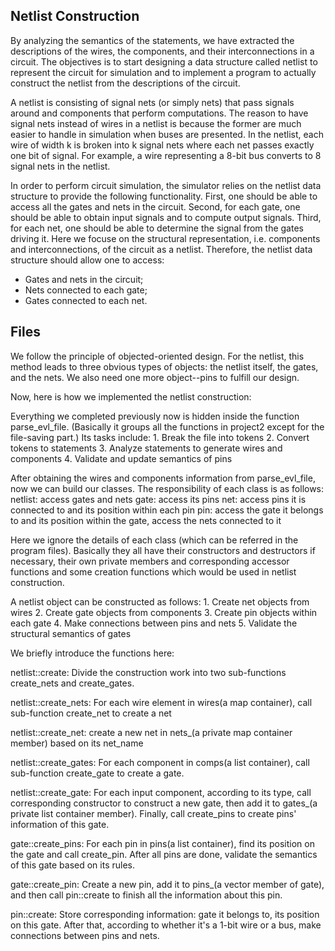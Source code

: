 ## Netlist Construction
By analyzing the semantics of the statements, we have extracted the descriptions of the wires, the components, and their interconnections in a circuit. The objectives is to start designing a data structure called netlist to represent the circuit for simulation and to implement a program to actually construct the netlist from the descriptions of the circuit.

A netlist is consisting of signal nets (or simply nets) that pass signals around and components that perform computations. The reason to have signal nets instead of wires in a netlist is because the former are much easier to handle in simulation when buses are presented. In the netlist, each wire of width k is broken into k signal nets where each net passes exactly one bit of signal. For example, a wire representing a 8-bit bus converts to 8 signal nets in the netlist. 

In order to perform circuit simulation, the simulator relies on the netlist data structure to provide the following functionality. First, one should be able to access all the gates and nets in the circuit. Second, for each gate, one should be able to obtain input signals and to compute output signals. Third, for each net, one should be able to determine the signal from the gates driving it. Here we focuse on the structural representation, i.e. components and interconnections, of the circuit as a netlist. Therefore, the netlist data structure should allow one to access:
* Gates and nets in the circuit;
* Nets connected to each gate;
* Gates connected to each net.

## Files

We follow the principle of objected-oriented design. For the netlist, this method leads to three obvious types of objects: the netlist itself, the gates, and the nets.
We also need one more object--pins to fulfill our design.

Now, here is how we implemented the netlist construction:

Everything we completed previously now is hidden
inside the function parse_evl_file. (Basically it groups all the functions in project2 except for the file-saving part.) Its tasks include:
      1. 	Break the file into tokens
      2. 	Convert tokens to statements
3.	Analyze statements to generate wires and components
4.	Validate and update semantics of pins

After obtaining the wires and components information from parse_evl_file, now we can build our classes. The responsibility of each class is as follows:
	netlist: access gates and nets
	gate: access its pins
	net: access pins it is connected to and its position within each pin
	pin: access the gate it belongs to and its position within the
                  gate, access the nets connected to it

Here we ignore the details of each class (which can be referred in the program files). Basically they all have their constructors and destructors if necessary, their own private members and corresponding accessor functions and some creation functions which would be used in netlist construction.

A netlist object can be constructed as follows:
	1. Create net objects from wires
	2. Create gate objects from components
	3. Create pin objects within each gate
	4. Make connections between pins and nets
	5. Validate the structural semantics of gates

We briefly introduce the functions here:

netlist::create:
Divide the construction work into two sub-functions create_nets and create_gates.

netlist::create_nets:
For each wire element in wires(a map container), call sub-function create_net to create a net

netlist::create_net:
create a new net in nets_(a private map container member) based on its net_name

netlist::create_gates:
For each component in comps(a list container), call sub-function create_gate to create a gate.

netlist::create_gate:
For each input component, according to its type, call corresponding constructor to construct a new gate, then add it to gates_(a private list container member). Finally, call create_pins to create pins' information of this gate.

gate::create_pins:
For each pin in pins(a list container), find its position on the gate and call create_pin. After all pins are done, validate the semantics of this gate based on its rules.

gate::create_pin:
Create a new pin, add it to pins_(a vector member of gate), and then call pin::create to finish all the information about this pin.

pin::create:
Store corresponding information: gate it belongs to, its position on this gate. After that, according to whether it's a 1-bit wire or a bus, make connections between pins and nets.
